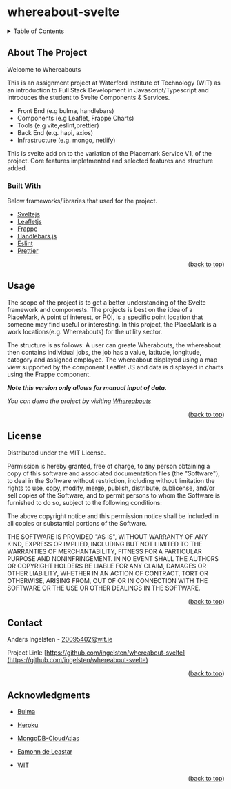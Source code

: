 # whereabout-svelte

<div id="top"></div>


<!-- TABLE OF CONTENTS -->
<details>
  <summary>Table of Contents</summary>
  <ol>
    <li>
      <a href="#about-the-project">About The Project</a>
      <ul>
        <li><a href="#built-with">Built With</a></li>
      </ul>
    </li>
    <li>
      <a href="#getting-started">Getting Started</a>
      <ul>
        <li><a href="#prerequisites">Prerequisites</a></li>
        <li><a href="#installation">Installation</a></li>
      </ul>
    </li>
    <li><a href="#usage">Usage</a></li>
    <li><a href="#license">License</a></li>
    <li><a href="#contact">Contact</a></li>
    <li><a href="#acknowledgments">Acknowledgments</a></li>
  </ol>
</details>


<!-- ABOUT THE PROJECT -->
## About The Project

Welcome to Whereabouts

This is an assignment project at Waterford Institute of Technology (WIT) as an introduction to Full Stack Development in Javascript/Typescript and introduces the student to Svelte Components & Services. 

* Front End (e.g bulma, handlebars)
* Components (e.g Leaflet, Frappe Charts)
* Tools (e.g vite,eslint,prettier)
* Back End (e.g. hapi, axios)
* Infrastructure (e.g. mongo, netlify)

This is svelte add on to the variation of the Placemark Service V1, of the project. Core features impletmented and selected features and structure added.

### Built With

Below frameworks/libraries that used for the project.

* [Sveltejs](https://svelte.dev/)
* [Leafletjs](https://leafletjs.com/)
* [Frappe](https://frappe.io/)
* [Handlebars.js](https://handlebarsjs.com/)
* [Eslint](https://eslint.org/)
* [Prettier](https://prettier.io/)


<p align="right">(<a href="#top">back to top</a>)</p>

<!-- USAGE EXAMPLES -->
## Usage

The scope of the project is to get a better understanding of the Svelte framework and componests. The projects is best on the idea of a PlaceMark, A point of interest, or POI, is a specific point location that someone may find useful or interesting. In this project, the PlaceMark is a work locations(e.g. Whereabouts) for the utility sector. 

The structure is as follows: A user can greate Wherabouts, the whereabout then contains individual jobs, the job has a value, latitude, longitude, category and assigned employee. The whereabout displayed using a map view supported by the component Leaflet JS and data is displayed in charts using the Frappe component.

***Note this version only allows for manual input of data.***

_You can demo the project by visiting [Whereabouts](https://ingelsten4.netlify.app/)_

<p align="right">(<a href="#top">back to top</a>)</p>


<!-- LICENSE -->
## License

Distributed under the MIT License. 

Permission is hereby granted, free of charge, to any person obtaining a copy of this software and associated documentation files (the "Software"), to deal in the Software without restriction, including without limitation the rights to use, copy, modify, merge, publish, distribute, sublicense, and/or sell copies of the Software, and to permit persons to whom the Software is furnished to do so, subject to the following conditions:

The above copyright notice and this permission notice shall be included in all copies or substantial portions of the Software.

THE SOFTWARE IS PROVIDED "AS IS", WITHOUT WARRANTY OF ANY KIND, EXPRESS OR IMPLIED, INCLUDING BUT NOT LIMITED TO THE WARRANTIES OF MERCHANTABILITY, FITNESS FOR A PARTICULAR PURPOSE AND NONINFRINGEMENT. IN NO EVENT SHALL THE AUTHORS OR COPYRIGHT HOLDERS BE LIABLE FOR ANY CLAIM, DAMAGES OR OTHER LIABILITY, WHETHER IN AN ACTION OF CONTRACT, TORT OR OTHERWISE, ARISING FROM, OUT OF OR IN CONNECTION WITH THE SOFTWARE OR THE USE OR OTHER DEALINGS IN THE SOFTWARE.

<p align="right">(<a href="#top">back to top</a>)</p>



<!-- CONTACT -->
## Contact

Anders Ingelsten - 20095402@wit.ie

Project Link: [https://github.com/ingelsten/whereabout-svelte](https://github.com/ingelsten/whereabout-svelte)

<p align="right">(<a href="#top">back to top</a>)</p>

<!-- ACKNOWLEDGMENTS -->
## Acknowledgments

* [Bulma](https://bulma.io/documentation/overview/)
* [Heroku](https://heroku.com/)
* [MongoDB-CloudAtlas](https://www.mongodb.com/atlas/database)
* [Eamonn de Leastar](https://github.com/edeleastar)

* [WIT](https://www.wit.ie)

<p align="right">(<a href="#top">back to top</a>)</p>

 
